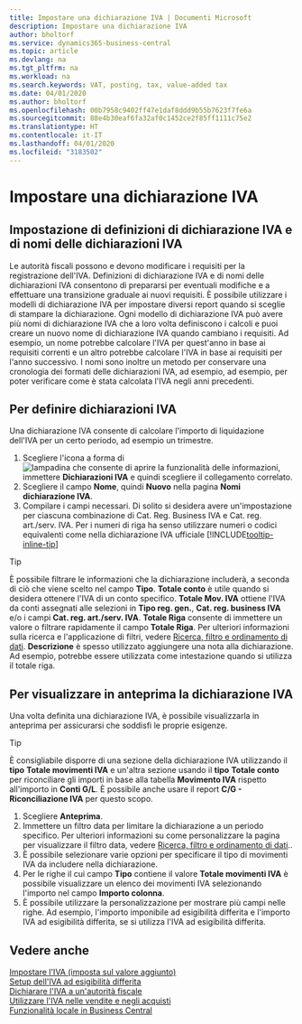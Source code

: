 ```yaml
---
title: Impostare una dichiarazione IVA | Documenti Microsoft
description: Impostare una dichiarazione IVA
author: bholtorf
ms.service: dynamics365-business-central
ms.topic: article
ms.devlang: na
ms.tgt_pltfrm: na
ms.workload: na
ms.search.keywords: VAT, posting, tax, value-added tax
ms.date: 04/01/2020
ms.author: bholtorf
ms.openlocfilehash: 00b7958c9402ff47e1daf8ddd9b55b7623f7fe6a
ms.sourcegitcommit: 88e4b30eaf6fa32af0c1452ce2f85ff1111c75e2
ms.translationtype: HT
ms.contentlocale: it-IT
ms.lasthandoff: 04/01/2020
ms.locfileid: "3183502"
---
```

# <a name="set-up-a-vat-statement"></a>Impostare una dichiarazione IVA

## <a name="setting-up-vat-statement-templates-and-vat-statement-names"></a>Impostazione di definizioni di dichiarazione IVA e di nomi delle dichiarazioni IVA
Le autorità fiscali possono e devono modificare i requisiti per la registrazione dell'IVA. Definizioni di dichiarazione IVA e di nomi delle dichiarazioni IVA consentono di prepararsi per eventuali modifiche e a effettuare una transizione graduale ai nuovi requisiti. È possibile utilizzare i modelli di dichiarazione IVA per impostare diversi report quando si sceglie di stampare la dichiarazione. Ogni modello di dichiarazione IVA può avere più nomi di dichiarazione IVA che a loro volta definiscono i calcoli e puoi creare un nuovo nome di dichiarazione IVA quando cambiano i requisiti. Ad esempio, un nome potrebbe calcolare l'IVA per quest'anno in base ai requisiti correnti e un altro potrebbe calcolare l'IVA in base ai requisiti per l'anno successivo. I nomi sono inoltre un metodo per conservare una cronologia dei formati delle dichiarazioni IVA, ad esempio, ad esempio, per poter verificare come è stata calcolata l'IVA negli anni precedenti.

## <a name="to-define-a-vat-statements"></a>Per definire dichiarazioni IVA
Una dichiarazione IVA consente di calcolare l'importo di liquidazione dell'IVA per un certo periodo, ad esempio un trimestre.

1. Scegliere l'icona a forma di ![lampadina che consente di aprire la funzionalità delle informazioni](media/ui-search/search_small.png "Informazioni sull'operazione che si desidera eseguire"), immettere **Dichiarazioni IVA** e quindi scegliere il collegamento correlato.  
2. Scegliere il campo **Nome**, quindi **Nuovo** nella pagina **Nomi dichiarazione IVA**.
3. Compilare i campi necessari. Di solito si desidera avere un'impostazione per ciascuna combinazione di Cat. Reg. Business IVA e Cat. reg. art./serv. IVA. Per i numeri di riga ha senso utilizzare numeri o codici equivalenti come nella dichiarazione IVA ufficiale [!INCLUDE[tooltip-inline-tip](includes/tooltip-inline-tip_md.md)] 


> [!Tip]
> È possibile filtrare le informazioni che la dichiarazione includerà, a seconda di ciò che viene scelto nel campo **Tipo**. **Totale conto** è utile quando si desidera ottenere l'IVA di un conto specifico.
**Totale Mov. IVA** ottiene l'IVA da conti assegnati alle selezioni in **Tipo reg. gen.**, **Cat. reg. business IVA** e/o i campi **Cat. reg. art./serv. IVA**. **Totale Riga** consente di immettere un valore o filtrare rapidamente il campo **Totale Riga**. Per ulteriori informazioni sulla ricerca e l'applicazione di filtri, vedere [Ricerca, filtro e ordinamento di dati](ui-enter-criteria-filters.md). **Descrizione** è spesso utilizzato aggiungere una nota alla dichiarazione. Ad esempio, potrebbe essere utilizzata come intestazione quando si utilizza il totale riga.

## <a name="to-preview-the-vat-statement"></a>Per visualizzare in anteprima la dichiarazione IVA
Una volta definita una dichiarazione IVA, è possibile visualizzarla in anteprima per assicurarsi che soddisfi le proprie esigenze.
> [!Tip]
> È consigliabile disporre di una sezione della dichiarazione IVA utilizzando il **tipo** **Totale movimenti IVA** e un'altra sezione usando il **tipo** **Totale conto** per riconciliare gli importi in base alla tabella **Movimento IVA** rispetto all'importo in **Conti G/L**. È possibile anche usare il report **C/G - Riconciliazione IVA** per questo scopo.

1. Scegliere **Anteprima**.
2. Immettere un filtro data per limitare la dichiarazione a un periodo specifico. Per ulteriori informazioni su come personalizzare la pagina per visualizzare il filtro data, vedere [Ricerca, filtro e ordinamento di dati](ui-enter-criteria-filters.md)..
3. È possibile selezionare varie opzioni per specificare il tipo di movimenti IVA da includere nella dichiarazione.
4. Per le righe il cui campo **Tipo** contiene il valore **Totale movimenti IVA** è possibile visualizzare un elenco dei movimenti IVA selezionando l'importo nel campo **Importo colonna**.
5. È possibile utilizzare la personalizzazione per mostrare più campi nelle righe. Ad esempio, l'importo imponibile ad esigibilità differita e l'importo IVA ad esigibilità differita, se si utilizza l'IVA ad esigibilità differita.

## <a name="see-also"></a>Vedere anche  
[Impostare l'IVA (imposta sul valore aggiunto)](finance-setup-vat.md)  
[Setup dell'IVA ad esigibilità differita](finance-setup-unrealized-vat.md)      
[Dichiarare l'IVA a un'autorità fiscale](finance-how-report-vat.md)  
[Utilizzare l'IVA nelle vendite e negli acquisti](finance-work-with-vat.md)  
[Funzionalità locale in Business Central](about-localization.md)
